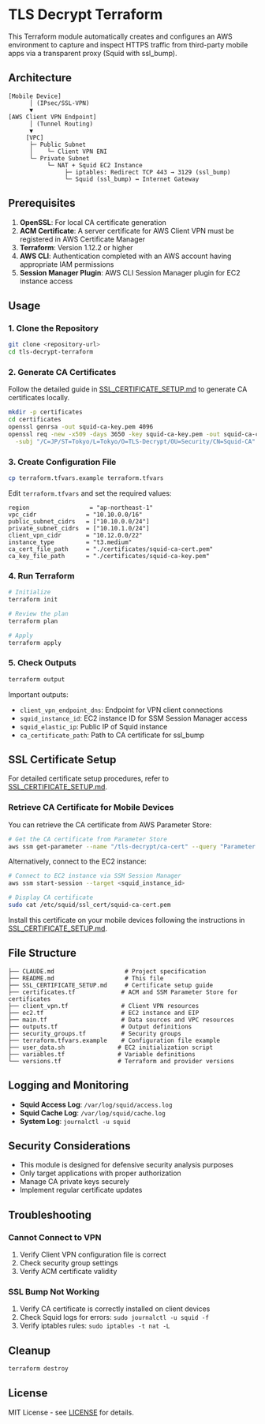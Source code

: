# TLS Decrypt Terraform

This Terraform module automatically creates and configures an AWS environment to capture and inspect HTTPS traffic from third-party mobile apps via a transparent proxy (Squid with ssl_bump).

## Architecture

```text
[Mobile Device]
      │ (IPsec/SSL-VPN)
      ▼
[AWS Client VPN Endpoint]
      │ (Tunnel Routing)
      ▼
     [VPC]
      ├─ Public Subnet
      │    └─ Client VPN ENI
      └─ Private Subnet
           └─ NAT + Squid EC2 Instance
                ├─ iptables: Redirect TCP 443 → 3129 (ssl_bump)
                └─ Squid (ssl_bump) ↔ Internet Gateway
```

## Prerequisites

1. **OpenSSL**: For local CA certificate generation
2. **ACM Certificate**: A server certificate for AWS Client VPN must be registered in AWS Certificate Manager  
3. **Terraform**: Version 1.12.2 or higher
4. **AWS CLI**: Authentication completed with an AWS account having appropriate IAM permissions
5. **Session Manager Plugin**: AWS CLI Session Manager plugin for EC2 instance access

## Usage

### 1. Clone the Repository

```bash
git clone <repository-url>
cd tls-decrypt-terraform
```

### 2. Generate CA Certificates

Follow the detailed guide in [SSL_CERTIFICATE_SETUP.md](SSL_CERTIFICATE_SETUP.md) to generate CA certificates locally.

```bash
mkdir -p certificates
cd certificates
openssl genrsa -out squid-ca-key.pem 4096
openssl req -new -x509 -days 3650 -key squid-ca-key.pem -out squid-ca-cert.pem \
  -subj "/C=JP/ST=Tokyo/L=Tokyo/O=TLS-Decrypt/OU=Security/CN=Squid-CA"
```

### 3. Create Configuration File

```bash
cp terraform.tfvars.example terraform.tfvars
```

Edit `terraform.tfvars` and set the required values:

```hcl
region                 = "ap-northeast-1"
vpc_cidr              = "10.10.0.0/16"
public_subnet_cidrs   = ["10.10.0.0/24"]
private_subnet_cidrs  = ["10.10.1.0/24"]
client_vpn_cidr       = "10.12.0.0/22"
instance_type         = "t3.medium"
ca_cert_file_path     = "./certificates/squid-ca-cert.pem"
ca_key_file_path      = "./certificates/squid-ca-key.pem"
```

### 4. Run Terraform

```bash
# Initialize
terraform init

# Review the plan
terraform plan

# Apply
terraform apply
```

### 5. Check Outputs

```bash
terraform output
```

Important outputs:
- `client_vpn_endpoint_dns`: Endpoint for VPN client connections
- `squid_instance_id`: EC2 instance ID for SSM Session Manager access
- `squid_elastic_ip`: Public IP of Squid instance
- `ca_certificate_path`: Path to CA certificate for ssl_bump

## SSL Certificate Setup

For detailed certificate setup procedures, refer to [SSL_CERTIFICATE_SETUP.md](SSL_CERTIFICATE_SETUP.md).

### Retrieve CA Certificate for Mobile Devices

You can retrieve the CA certificate from AWS Parameter Store:

```bash
# Get the CA certificate from Parameter Store
aws ssm get-parameter --name "/tls-decrypt/ca-cert" --query "Parameter.Value" --output text > mobile-ca-cert.pem
```

Alternatively, connect to the EC2 instance:

```bash
# Connect to EC2 instance via SSM Session Manager
aws ssm start-session --target <squid_instance_id>

# Display CA certificate
sudo cat /etc/squid/ssl_cert/squid-ca-cert.pem
```

Install this certificate on your mobile devices following the instructions in [SSL_CERTIFICATE_SETUP.md](SSL_CERTIFICATE_SETUP.md).

## File Structure

```
├── CLAUDE.md                    # Project specification
├── README.md                    # This file
├── SSL_CERTIFICATE_SETUP.md     # Certificate setup guide
├── certificates.tf             # ACM and SSM Parameter Store for certificates
├── client_vpn.tf               # Client VPN resources
├── ec2.tf                      # EC2 instance and EIP
├── main.tf                     # Data sources and VPC resources
├── outputs.tf                  # Output definitions
├── security_groups.tf          # Security groups
├── terraform.tfvars.example    # Configuration file example
├── user_data.sh               # EC2 initialization script
├── variables.tf               # Variable definitions
└── versions.tf                # Terraform and provider versions
```

## Logging and Monitoring

- **Squid Access Log**: `/var/log/squid/access.log`
- **Squid Cache Log**: `/var/log/squid/cache.log`
- **System Log**: `journalctl -u squid`

## Security Considerations

- This module is designed for defensive security analysis purposes
- Only target applications with proper authorization
- Manage CA private keys securely
- Implement regular certificate updates

## Troubleshooting

### Cannot Connect to VPN
1. Verify Client VPN configuration file is correct
2. Check security group settings
3. Verify ACM certificate validity

### SSL Bump Not Working
1. Verify CA certificate is correctly installed on client devices
2. Check Squid logs for errors: `sudo journalctl -u squid -f`
3. Verify iptables rules: `sudo iptables -t nat -L`

## Cleanup

```bash
terraform destroy
```

## License

MIT License - see [LICENSE](LICENSE) for details.
